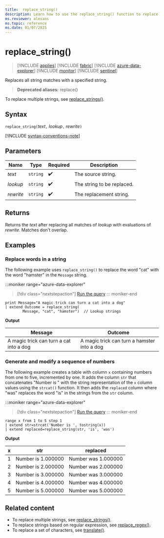 ```yaml
---
title:  replace_string()
description: Learn how to use the replace_string() function to replace all string matches with another string.
ms.reviewer: alexans
ms.topic: reference
ms.date: 01/07/2025
---
```

# replace_string()

> [!INCLUDE [applies](../includes/applies-to-version/applies.md)] [!INCLUDE [fabric](../includes/applies-to-version/fabric.md)] [!INCLUDE [azure-data-explorer](../includes/applies-to-version/azure-data-explorer.md)] [!INCLUDE [monitor](../includes/applies-to-version/monitor.md)] [!INCLUDE [sentinel](../includes/applies-to-version/sentinel.md)]

Replaces all string matches with a specified string.

> **Deprecated aliases:** replace()

To replace multiple strings, see [replace_strings()](replace-strings-function.md).

## Syntax

`replace_string(`*text*`,` *lookup*`,` *rewrite*`)`

[!INCLUDE [syntax-conventions-note](../includes/syntax-conventions-note.md)]

## Parameters

|Name|Type|Required|Description|
|--|--|--|--|
|*text*| `string` | :heavy_check_mark:|The source string.|
|*lookup*| `string` | :heavy_check_mark:|The string to be replaced.|
|*rewrite*| `string` | :heavy_check_mark:|The replacement string.|

## Returns

Returns the *text* after replacing all matches of *lookup* with evaluations of *rewrite*. Matches don't overlap.

## Examples

### Replace words in a string

The following example uses `replace_string()` to replace the word "cat" with the word "hamster" in the `Message` string.

:::moniker range="azure-data-explorer"
> [!div class="nextstepaction"]
> <a href="https://dataexplorer.azure.com/clusters/help/databases/Samples?query=H4sIAAAAAAAAAy2MMQrDMBAEe79iucqBgF%2FgIn1CnhAO%2BVCEI52QTpDCj89BvM1usTO1pWJ4SO8cZaUbMscUYC2FHYELbLQC9mnwp%2FrcNNJ0QL4mZcNzWNAsWNGkfjjIqztc4jzhzCm%2FglxCXm%2FO3aTRBVgW3FX3UfGn%2Bg8ZjGaxkAAAAA%3D%3D" target="_blank">Run the query</a>
::: moniker-end

```kusto
print Message="A magic trick can turn a cat into a dog"
| extend Outcome = replace_string(
        Message, "cat", "hamster")  // Lookup strings
```

**Output**

| Message | Outcome |
|--|--|
| A magic trick can turn a cat into a dog | A magic trick can turn a hamster into a dog |

### Generate and modify a sequence of numbers 

The following example creates a table with column `x` containing numbers from one to five, incremented by one. It adds the column `str` that concatenates  "Number is " with the string representation of the `x` column values using the `strcat()` function. It then adds the `replaced` column where "was" replaces the word "is" in the strings from the `str` column.

:::moniker range="azure-data-explorer"
> [!div class="nextstepaction"]
> <a href="https://dataexplorer.azure.com/clusters/help/databases/Samples?query=H4sIAAAAAAAAA0WLOwqAMBBEe08x3RqwsbD0Cl5Boq4hoEnYREzh4d1CsBjmwxuxwTEqdoknepSIAblwQt884Fo4bNplVK22tDRd58ICn0Gd0jr74NpqzI8Lp8OuvI1fmD9IrQP5rEe6bSbzAkZqfYp8AAAA" target="_blank">Run the query</a>
::: moniker-end

```kusto
range x from 1 to 5 step 1
| extend str=strcat('Number is ', tostring(x))
| extend replaced=replace_string(str, 'is', 'was')
```

**Output**

| x    | str | replaced|
|---|---|---|
| 1    | Number is 1.000000  | Number was 1.000000|
| 2    | Number is 2.000000  | Number was 2.000000|
| 3    | Number is 3.000000  | Number was 3.000000|
| 4    | Number is 4.000000  | Number was 4.000000|
| 5    | Number is 5.000000  | Number was 5.000000|

## Related content

* To replace multiple strings, see [replace_strings()](replace-strings-function.md).
* To replace strings based on regular expression, see [replace_regex()](replace-regex-function.md).
* To replace a set of characters, see [translate()](translate-function.md).
